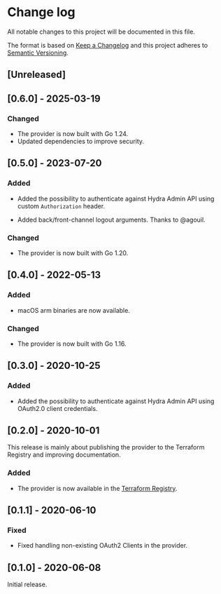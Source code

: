 # Change log

All notable changes to this project will be documented in this file.

The format is based on [Keep a Changelog](http://keepachangelog.com/en/1.0.0/)
and this project adheres to [Semantic Versioning](http://semver.org/spec/v2.0.0.html).

## [Unreleased]

## [0.6.0] - 2025-03-19

### Changed

- The provider is now built with Go 1.24.
- Updated dependencies to improve security.

## [0.5.0] - 2023-07-20

### Added

- Added the possibility to authenticate against Hydra Admin API using custom `Authorization` header.

- Added back/front-channel logout arguments. Thanks to @agouil.

### Changed

- The provider is now built with Go 1.20.

## [0.4.0] - 2022-05-13

### Added

- macOS arm binaries are now available.

### Changed

- The provider is now built with Go 1.16.

## [0.3.0] - 2020-10-25

### Added

- Added the possibility to authenticate against Hydra Admin API using OAuth2.0 client credentials.

## [0.2.0] - 2020-10-01

This release is mainly about publishing the provider to the Terraform Registry and improving documentation.

### Added

- The provider is now available in the [Terraform Registry](https://registry.terraform.io/providers/hypnoglow/oryhydra/latest).

## [0.1.1] - 2020-06-10

### Fixed

- Fixed handling non-existing OAuth2 Clients in the provider.

## [0.1.0] - 2020-06-08

Initial release.
